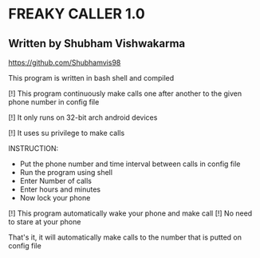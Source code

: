 

#       FREAKY CALLER 1.0

## Written by Shubham Vishwakarma

https://github.com/Shubhamvis98

This program is written in bash shell and compiled

[!] This program continuously make calls one after another to the given phone number in config file

[!] It only runs on 32-bit arch android devices

[!] It uses su privilege to make calls

INSTRUCTION:

* Put the phone number and time interval between calls in config file
* Run the program using shell
* Enter Number of calls
* Enter hours and minutes
* Now lock your phone

[!] This program automatically wake your phone and make call
[!] No need to stare at your phone

That's it, it will automatically make calls to the number that is putted on config file

